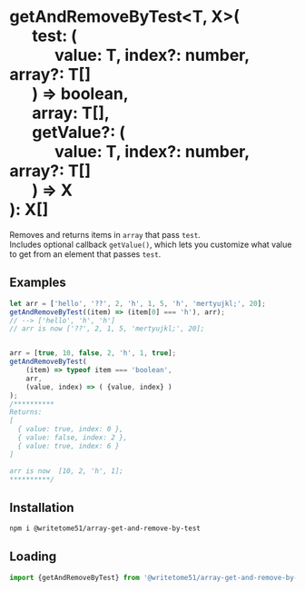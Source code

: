 # getAndRemoveByTest\<T, X\>(<br>&nbsp;&nbsp;&nbsp;&nbsp;&nbsp;&nbsp;test: (<br>&nbsp;&nbsp;&nbsp;&nbsp;&nbsp;&nbsp;&nbsp;&nbsp;&nbsp;&nbsp;&nbsp;&nbsp;value: T, index?: number, array?: T[]<br>&nbsp;&nbsp;&nbsp;&nbsp;&nbsp;&nbsp;) => boolean,<br>&nbsp;&nbsp;&nbsp;&nbsp;&nbsp;&nbsp;array: T[],<br>&nbsp;&nbsp;&nbsp;&nbsp;&nbsp;&nbsp;getValue?: (<br>&nbsp;&nbsp;&nbsp;&nbsp;&nbsp;&nbsp;&nbsp;&nbsp;&nbsp;&nbsp;&nbsp;&nbsp;value: T, index?: number, array?: T[]<br>&nbsp;&nbsp;&nbsp;&nbsp;&nbsp;&nbsp;) => X<br>): X[]

Removes and returns items in `array` that pass `test`.  
Includes optional callback `getValue()`, which lets you customize what value to get from an element 
that passes `test`.


## Examples
```js
let arr = ['hello', '??', 2, 'h', 1, 5, 'h', 'mertyujkl;', 20];
getAndRemoveByTest((item) => (item[0] === 'h'), arr);
// --> ['hello', 'h', 'h']
// arr is now ['??', 2, 1, 5, 'mertyujkl;', 20];


arr = [true, 10, false, 2, 'h', 1, true];
getAndRemoveByTest(
    (item) => typeof item === 'boolean',
    arr,
    (value, index) => ( {value, index} )
);
/**********
Returns:
[
  { value: true, index: 0 },
  { value: false, index: 2 },
  { value: true, index: 6 }
]

arr is now  [10, 2, 'h', 1];
**********/
```


## Installation
```bash
npm i @writetome51/array-get-and-remove-by-test
```

## Loading
```js
import {getAndRemoveByTest} from '@writetome51/array-get-and-remove-by-test';
```
